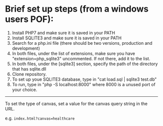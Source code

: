# Brief set up steps (from a windows users POF):
1. Install PHP7 and make sure it is saved in your PATH 
2. Install SQLITE3 and make sure it is saved in your PATH
4. Search for a php.ini file (there should be two versions, production and development)
5. In both files, under the list of extensions, make sure you have "extension=php_sqlite3" uncommented. If not there, add it to the list. 
6. In both files, under the [sqlite3] section, specify the path of the directory that has sqlite.dll
7. Clone repository.
8. To set up youe SQLITE3 database, type in "cat load.sql | sqlite3 test.db"
9. To run, type in "php -S localhost:8000" where 8000 is a unused port of your choice.

---
To set the type of canvas, set a value for the canvas query string in the URL.

e.g. ```index.html?canvas=healthcare```
